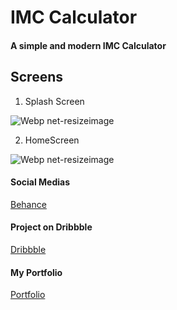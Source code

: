 # IMC Calculator

#### A simple and modern IMC Calculator

## Screens

1. Splash Screen

![Webp net-resizeimage](https://user-images.githubusercontent.com/51540772/86553998-c0a42e80-bf22-11ea-8401-a307a0c50155.jpg)


2. HomeScreen

![Webp net-resizeimage](https://user-images.githubusercontent.com/51540772/86554013-cc8ff080-bf22-11ea-9769-064a12776978.png)


#### Social Medias

[Behance](https://www.behance.net/estermabel)

#### Project on Dribbble

[Dribbble](https://dribbble.com/estermabel)

#### My Portfolio

[Portfolio](https://estermabel.myportfolio.com)
